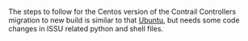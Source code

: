 The steps to follow for the Centos version of the Contrail Controllers migration to new build is similar to that [Ubuntu](https://github.com/urao/tungstenfabric-issu/tree/master/ubuntu), but
needs some code changes in ISSU related python and shell files.

